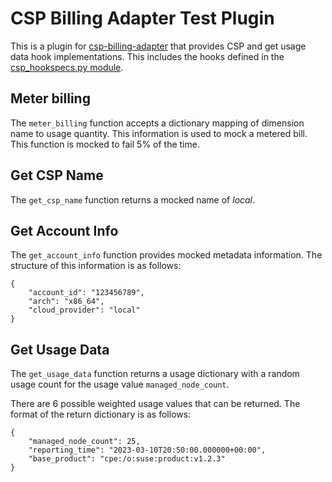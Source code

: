 # CSP Billing Adapter Test Plugin

This is a plugin for
[csp-billing-adapter](https://github.com/SUSE-Enceladus/csp-billing-adapter)
that provides CSP and get usage data hook implementations. This includes the
hooks defined in the
[csp_hookspecs.py module](https://github.com/SUSE-Enceladus/csp-billing-adapter/blob/main/csp_billing_adapter/csp_hookspecs.py).

## Meter billing

The `meter_billing` function accepts a dictionary mapping of dimension name
to usage quantity. This information is used to mock a metered bill. This
function is mocked to fail 5% of the time.

## Get CSP Name

The `get_csp_name` function returns a mocked name of *local*.

## Get Account Info

The `get_account_info` function provides mocked metadata information.
The structure of this information is as follows:

```
{
    "account_id": "123456789",
    "arch": "x86_64",
    "cloud_provider": "local"
}
```

## Get Usage Data

The `get_usage_data` function returns a usage dictionary with a random
usage count for the usage value `managed_node_count`.

There are 6 possible weighted usage values that can be returned. The
format of the return dictionary is as follows:

```
{
    "managed_node_count": 25,
    "reporting_time": "2023-03-10T20:50:00.000000+00:00",
    "base_product": "cpe:/o:suse:product:v1.2.3"
}
```
